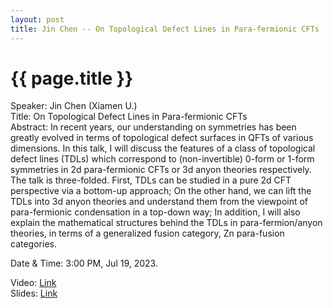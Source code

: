 ```yaml
---
layout: post
title: Jin Chen -- On Topological Defect Lines in Para-fermionic CFTs
---
```


{{ page.title }}
================

Speaker: Jin Chen (Xiamen U.)  
Title: On Topological Defect Lines in Para-fermionic CFTs  
Abstract: In recent years, our understanding on symmetries has been greatly evolved in terms of topological defect surfaces in QFTs of various dimensions. In this talk, I will discuss the features of a class of topological defect lines (TDLs) which correspond to (non-invertible) 0-form or 1-form symmetries in 2d para-fermionic CFTs or 3d anyon theories respectively. The talk is three-folded. First, TDLs can be studied in a pure 2d CFT perspective via a bottom-up approach; On the other hand, we can lift the TDLs into 3d anyon theories and understand them from the viewpoint of para-fermionic condensation in a top-down way; In addition, I will also explain the mathematical structures behind the TDLs in para-fermion/anyon theories, in terms of a generalized fusion category, Zn para-fusion categories.   

Date & Time: 3:00 PM, Jul 19, 2023.  

Video: [Link]( )  
Slides: [Link]( )
